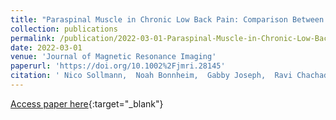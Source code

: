 ```yaml
---
title: "Paraspinal Muscle in Chronic Low Back Pain: Comparison Between Standard Parameters and Chemical Shift Encoding-Based Water–Fat MRI"
collection: publications
permalink: /publication/2022-03-01-Paraspinal-Muscle-in-Chronic-Low-Back-Pain-Comparison-Between-Standard-Parameters-and-Chemical-Shift-Encoding-Based-WatertextendashFat-lessscpgreaterMRIlessscpgreater
date: 2022-03-01
venue: 'Journal of Magnetic Resonance Imaging'
paperurl: 'https://doi.org/10.1002%2Fjmri.28145'
citation: ' Nico Sollmann,  Noah Bonnheim,  Gabby Joseph,  Ravi Chachad,  Jiamin Zhou,  Zehra Akkaya,  Amir Pirmoazen,  Jeannie Bailey,  Xiaojie Guo,  Ann Lazar,  Thomas Link,  Aaron Fields,  Roland Krug, &quot;Paraspinal Muscle in Chronic Low Back Pain: Comparison Between Standard Parameters and Chemical Shift Encoding-Based Water–Fat MRI.&quot; Journal of Magnetic Resonance Imaging, 2022.'
---
```

[Access paper here](https://doi.org/10.1002%2Fjmri.28145){:target="_blank"}
